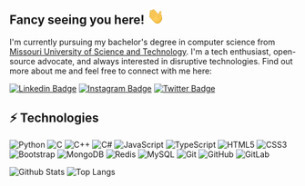 ## Fancy seeing you here! <img src="https://raw.githubusercontent.com/evaneliasyoung/evaneliasyoung/master/wave.gif" width="30px">

I'm currently pursuing my bachelor's degree in computer science from [Missouri University of Science and Technology](https://mst.edu/). I'm a tech enthusiast, open-source advocate, and always interested in disruptive technologies. Find out more about me and feel free to connect with me here:

[![Linkedin Badge](https://img.shields.io/badge/-evaneliasyoung-0A66C2?style=flat-square&logo=Linkedin&logoColor=white&link=https://www.linkedin.com/in/evaneliasyoung/)](https://www.linkedin.com/in/evaneliasyoung/)
[![Instagram Badge](https://img.shields.io/badge/-evaneliasyoung-C92D8E?style=flat-square&logo=instagram&logoColor=white&link=https://instagram.com/evaneliasyoung/)](https://instagram.com/evaneliasyoung)
[![Twitter Badge](https://img.shields.io/badge/-evaneliasyoung-1D9BF0?style=flat-square&logo=twitter&logoColor=white&link=https://twitter.com/evaneliasyoung/)](https://twitter.com/evaneliasyoung)

## ⚡ Technologies
![Python](https://img.shields.io/badge/-Python-black?style=flat-square&logo=python)
![C](https://img.shields.io/badge/-C-black?style=flat-square&logo=c)
![C++](https://img.shields.io/badge/-C%2b%2b-black?style=flat-square&logo=c%2b%2b)
![C#](https://img.shields.io/badge/-C%23-black?style=flat-square&logo=csharp)
![JavaScript](https://img.shields.io/badge/-JavaScript-black?style=flat-square&logo=javascript)
![TypeScript](https://img.shields.io/badge/-TypeScript-black?style=flat-square&logo=typescript)
![HTML5](https://img.shields.io/badge/-HTML5-E34F26?style=flat-square&logo=html5&logoColor=white)
![CSS3](https://img.shields.io/badge/-CSS3-1572B6?style=flat-square&logo=css3)
![Bootstrap](https://img.shields.io/badge/-Bootstrap-563D7C?style=flat-square&logo=bootstrap)
![MongoDB](https://img.shields.io/badge/-MongoDB-black?style=flat-square&logo=mongodb)
![Redis](https://img.shields.io/badge/-Redis-black?style=flat-square&logo=Redis)
![MySQL](https://img.shields.io/badge/-MySQL-black?style=flat-square&logo=mysql)
![Git](https://img.shields.io/badge/-Git-black?style=flat-square&logo=git)
![GitHub](https://img.shields.io/badge/-GitHub-181717?style=flat-square&logo=github)
![GitLab](https://img.shields.io/badge/-GitLab-FCA121?style=flat-square&logo=gitlab)


![Github Stats](https://github-readme-stats.vercel.app/api?username=evaneliasyoung&count_private=true&show_icons=true&include_all_commits=true)
![Top Langs](https://github-readme-stats.vercel.app/api/top-langs/?username=evaneliasyoung&hide=TeX&layout=compact)
